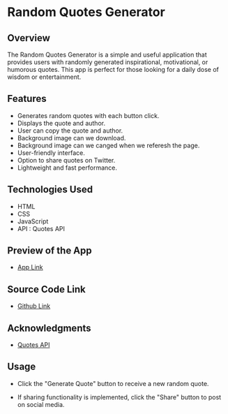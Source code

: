 # Random Quotes Generator

## Overview

The Random Quotes Generator is a simple and useful application that provides users with randomly generated inspirational, motivational, or humorous quotes. This app is perfect for those looking for a daily dose of wisdom or entertainment.

## Features

- Generates random quotes with each button click.
- Displays the quote and author.
- User can copy the quote and author.
- Background image can we download.
- Background image can we canged when we referesh the page.
- User-friendly interface.
- Option to share quotes on Twitter.
- Lightweight and fast performance.

## Technologies Used

- HTML
- CSS
- JavaScript
- API : Quotes API

## Preview of the App

- [App Link](https://random-quotes-generator-r2eirak35.vercel.app)

## Source Code Link

- [Github Link](https://github.com/sumitkumarsharm/Chai_Aur_Cohort/tree/main/Master%20ji)

## Acknowledgments

- [Quotes API](https://api.freeapi.app/api/v1/public/quotes/quote/random)

## Usage

- Click the "Generate Quote" button to receive a new random quote.

- If sharing functionality is implemented, click the "Share" button to post on social media.
